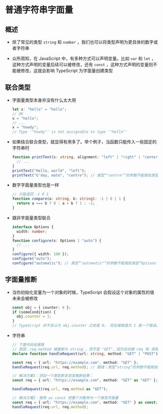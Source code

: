 # 普通字符串字面量

## 概述

  - 除了常见的类型 `string` 和 `number` ，我们也可以将类型声明为更具体的数字或者字符串

  - 众所周知，在 JavaScript 中，有多种方式可以声明变量。比如 `var` 和 `let` ，这种方式声明的变量后续可以被修改，还有 `const` ，这种方式声明的变量则不能被修改，这就会影响 TypeScript 为字面量创建类型

## 联合类型

  - 字面量类型本身并没有什么太大用

    ```typescript
    let x: "hello" = "hello";
    // OK
    x = "hello";
    // ...
    x = "howdy";
    // Type '"howdy"' is not assignable to type '"hello"'
    ```

  - 如果结合联合类型，就显得有用多了。举个例子，当函数只能传入一些固定的字符串时

    ```typescript
    function printText(s: string, alignment: "left" | "right" | "center") {
      // ...
    }
    printText("Hello, world", "left");
    printText("G'day, mate", "centre"); // 类型“"centre"”的参数不能赋给类型“"left" | "right" | "center"”的参数
    ```

  - 数字字面量类型也是一样

    ```typescript
    // 只能返回 -1 0 1
    function compare(a: string, b: string): -1 | 0 | 1 {
      return a === b ? 0 : a > b ? 1 : -1;
    }
    ```

  - 跟非字面量类型联合

    ```typescript
    interface Options {
      width: number;
    }
    function configure(x: Options | "auto") {
      // ...
    }
    configure({ width: 100 });
    configure("auto");
    configure("automatic"); // 类型“"automatic"”的参数不能赋给类型“Options | "auto"”的参数

    ```

## 字面量推断

  - 当你初始化变量为一个对象的时候，TypeScript 会假设这个对象的属性的值未来会被修改

    ```typescript
    const obj = { counter: 0 };
    if (someCondition) {
      obj.counter = 1;
    }
    // TypeScript 并不会认为 obj.counter 之前是 0， 现在被赋值为 1 是一个错误。换句话说，obj.counter 必须是 number 类型，但不要求一定是 0，因为类型可以决定读写行为
    ```

  - 字符串

    ```typescript
    // 下面代码会报错
    // 原因：req.method 被推断为 string ，而不是 "GET"，因为在创建 req 和 调用 handleRequest 函数之间，可能还有其他的代码，或许会将 req.method 赋值一个新字符串比如 "Guess" 。所以 TypeScript 就报错了
    declare function handleRequest(url: string, method: "GET" | "POST"): void;

    const req = { url: "https://example.com", method: "GET" };
    handleRequest(req.url, req.method); // 报错：类型“string”的参数不能赋给类型“"GET" | "POST"”的参数

    ```

    ```typescript
    // 解决方案1：添加一个类型断言改变推断结果：
    const req = { url: "https://example.com", method: "GET" as "GET" };

    handleRequest(req.url, req.method as "GET");

    ```

    ```typescript
    // 解决方案2：使用 as const 把整个对象转为一个类型字面量
    const req = { url: "https://example.com", method: "GET" } as const;
    handleRequest(req.url, req.method);

    ```
